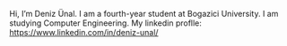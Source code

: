 Hi, I’m Deniz Ünal. I am a fourth-year student at Bogazici University. I am studying Computer Engineering.
My linkedin proflle: https://www.linkedin.com/in/deniz-unal/

<!---
UnalDeniz/UnalDeniz is a ✨ special ✨ repository because its `README.md` (this file) appears on your GitHub profile.
You can click the Preview link to take a look at your changes.
--->
